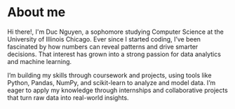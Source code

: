 # About me 

Hi there!, I'm Duc Nguyen, a sophomore studying Computer Science at the University of Illinois Chicago. Ever since I started coding, I’ve been fascinated by how numbers can reveal patterns and drive smarter decisions. That interest has grown into a strong passion for data analytics and machine learning.

I’m building my skills through coursework and projects, using tools like Python, Pandas, NumPy, and scikit-learn to analyze and model data. I’m eager to apply my knowledge through internships and collaborative projects that turn raw data into real-world insights.
